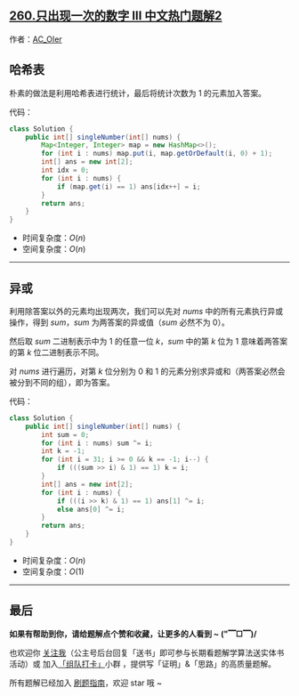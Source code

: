 ## [260.只出现一次的数字 III 中文热门题解2](https://leetcode.cn/problems/single-number-iii/solutions/100000/gong-shui-san-xie-yi-ti-shuang-jie-ha-xi-zgi4)

作者：[AC_OIer](https://leetcode.cn/u/AC_OIer)

## 哈希表

朴素的做法是利用哈希表进行统计，最后将统计次数为 $1$ 的元素加入答案。

代码：
```Java []
class Solution {
    public int[] singleNumber(int[] nums) {
        Map<Integer, Integer> map = new HashMap<>();
        for (int i : nums) map.put(i, map.getOrDefault(i, 0) + 1);
        int[] ans = new int[2];
        int idx = 0;
        for (int i : nums) {
            if (map.get(i) == 1) ans[idx++] = i;
        }
        return ans;
    }
}
```
* 时间复杂度：$O(n)$
* 空间复杂度：$O(n)$

---

## 异或

利用除答案以外的元素均出现两次，我们可以先对 $nums$ 中的所有元素执行异或操作，得到 $sum$，$sum$ 为两答案的异或值（$sum$ 必然不为 $0$）。

然后取 $sum$ 二进制表示中为 $1$ 的任意一位 $k$，$sum$ 中的第 $k$ 位为 $1$ 意味着两答案的第 $k$ 位二进制表示不同。

对 $nums$ 进行遍历，对第 $k$ 位分别为 $0$ 和 $1$ 的元素分别求异或和（两答案必然会被分到不同的组），即为答案。

代码：
```Java []
class Solution {
    public int[] singleNumber(int[] nums) {
        int sum = 0;
        for (int i : nums) sum ^= i;
        int k = -1;
        for (int i = 31; i >= 0 && k == -1; i--) {
            if (((sum >> i) & 1) == 1) k = i;
        }
        int[] ans = new int[2];
        for (int i : nums) {
            if (((i >> k) & 1) == 1) ans[1] ^= i;
            else ans[0] ^= i;
        }
        return ans;
    }
}
```
* 时间复杂度：$O(n)$
* 空间复杂度：$O(1)$

---

## 最后

**如果有帮助到你，请给题解点个赞和收藏，让更多的人看到 ~ ("▔□▔)/**

也欢迎你 [关注我](https://oscimg.oschina.net/oscnet/up-19688dc1af05cf8bdea43b2a863038ab9e5.png)（公主号后台回复「送书」即可参与长期看题解学算法送实体书活动）或 加入[「组队打卡」](https://leetcode-cn.com/u/ac_oier/)小群 ，提供写「证明」&「思路」的高质量题解。

所有题解已经加入 [刷题指南](https://github.com/SharingSource/LogicStack-LeetCode/wiki)，欢迎 star 哦 ~ 
